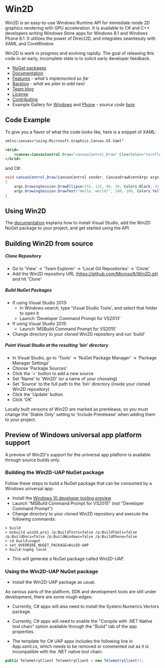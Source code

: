 # Win2D

Win2D is an easy-to-use Windows Runtime API for immediate mode 2D graphics 
rendering with GPU acceleration. It is available to C# and C++ developers writing 
Windows Store apps for Windows 8.1 and Windows Phone 8.1. It utilizes the power of 
Direct2D, and integrates seamlessly with XAML and CoreWindow.

Win2D is work in progress and evolving rapidly. The goal of releasing this code 
in an early, incomplete state is to solicit early developer feedback.

- [NuGet packages](http://www.nuget.org/packages/Win2D)
- [Documentation](http://microsoft.github.io/Win2D)
- [Features](http://github.com/Microsoft/Win2D/wiki/Features) - *what's implemented so far*
- [Backlog](http://github.com/Microsoft/Win2D/wiki/Backlog) - *what we plan to add next*
- [Team blog](http://blogs.msdn.com/b/win2d)
- [License](http://www.apache.org/licenses/LICENSE-2.0.html)
- [Contributing](http://github.com/Microsoft/Win2D/blob/master/CONTRIBUTING.md)
- Example Gallery for [Windows](http://apps.microsoft.com/windows/en-us/app/win2d-example-gallery/b668cfe1-e280-4c1e-adc1-09b7981ab084) and [Phone](http://www.windowsphone.com/en-us/store/app/win2d-example-gallery/8797b9cb-1443-475f-9a43-dd959de6fcc1) - *source code [here](https://github.com/Microsoft/Win2D/tree/master/tests/ExampleGallery/Shared)*

## Code Example
To give you a flavor of what the code looks like, here is a snippet of XAML:
```xml
xmlns:canvas="using:Microsoft.Graphics.Canvas.UI.Xaml"

<Grid>
    <canvas:CanvasControl Draw="canvasControl_Draw" ClearColor="CornflowerBlue" />
</Grid>
```
and C#:
```cs
void canvasControl_Draw(CanvasControl sender, CanvasDrawEventArgs args)
{
    args.DrawingSession.DrawEllipse(155, 115, 80, 30, Colors.Black, 3);
    args.DrawingSession.DrawText("Hello, world!", 100, 100, Colors.Yellow);
}
```

## Using Win2D

The [documentation](http://microsoft.github.io/Win2D) explains how to install Visual 
Studio, add the Win2D NuGet package to your project, and get started using the API.

## Building Win2D from source

##### Clone Repository
- Go to 'View' -> 'Team Explorer' -> 'Local Git Repositories' -> 'Clone'
- Add the Win2D repository URL (https://github.com/Microsoft/Win2D.git) and hit 'Clone'

##### Build NuGet Packages
- If using Visual Studio 2013:
  - In Windows search, type 'Visual Studio Tools', and select that folder to open it
  - Launch 'Developer Command Prompt for VS2013' 
- If using Visual Studio 2015:
  - Launch 'MSBuild Command Prompt for VS2015'
- Change directory to your cloned Win2D repository and run 'build'

##### Point Visual Studio at the resulting 'bin' directory
- In Visual Studio, go to 'Tools' -> 'NuGet Package Manager' -> 'Package Manager Settings'
- Choose 'Package Sources'
- Click the '+' button to add a new source
- Set 'Name' to 'Win2D' (or a name of your choosing)
- Set 'Source' to the full path to the 'bin' directory (inside your cloned Win2D repository)
- Click the 'Update' button
- Click 'OK'

Locally built versions of Win2D are marked as prerelease, so you must change the 'Stable 
Only' setting to 'Include Prerelease' when adding them to your project.


## Preview of Windows universal app platform support

A preview of Win2D's support for the universal app platform is available through
source builds only.

### Building the Win2D-UAP NuGet package

Follow these steps to build a NuGet package that can be consumed by a Windows
universal app:

- Install the [Windows 10 developer tooling
  preview](http://blogs.windows.com/buildingapps/2015/03/23/windows-10-developer-tooling-preview-now-available-to-windows-insiders/)
- Launch "MSBuild Command Prompt for VS2015" (not "Developer Command Prompt")
- Change directory to your cloned Win2D repository and execute the following commands:

```console
> build
> msbuild win2d.proj /p:BuildTests=false /p:BuildTools=false /p:BuildDocs=false /p:BuildWindows=false /p:BuildPhone=false
> cd build\nuget
> set OVERRIDE_NUGET_PACKAGE=Win2D-UAP
> build-nupkg local
```

- This will generate a NuGet package called Win2D-UAP.


### Using the Win2D-UAP NuGet package

- Install the Win2D-UAP package as usual.

As various parts of the platform, SDK and development tools are still under
development, there are some rough edges:

- Currently, C# apps will also need to install the System.Numerics.Vectors package.

- Currently, C# apps will need to enable the "Compile with .NET Native tool
  chain" option available through the "Build" tab of the app properties.

- The template for C# UAP apps includes the following line in App.xaml.cs, which
  needs to be removed or commented out as it is incompatible with the .NET
  native tool chain:

```C#
public TelemetryClient TelemetryClient = new TelemetryClient();
```
